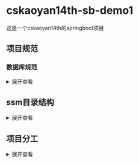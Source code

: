# cskaoyan14th-sb-demo1
这是一个cskaoyan14th的springboot项目

## 项目规范

### 数据库规范
<details>
<summary>展开查看</summary>
<pre><code>.
database: production_ssm
├── table: c_order
├── table: custom
├── table: department
├── table: device
├── table: device_check
├── table: device_fault
├── table: device_maintain
├── table: device_type
├── table: employee
├── table: final_count_check
├── table: final_measuret_ckeck
├── table: manufacture
├── table: material
├── table: material_consume
├── table: material_receive
├── table: process
├── table: process_count_check
├── table: process_measure_ckeck
├── table: product
├── table: sys_user
├── table: task
├── table: technology
├── table: technology_plan
├── table: technology_requirement
├── table: unqualify_apply
├── table: work
</code></pre>
</details>


## ssm目录结构
<details>
<summary>展开查看</summary>
<pre><code>.

</code></pre>
</details>


## 项目分工
<details>
<summary>展开查看</summary>
<pre><code>.

</code></pre>
</details>

